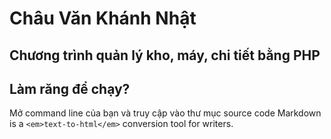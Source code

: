 # Châu Văn Khánh Nhật
## Chương trình quản lý kho, máy, chi tiết bằng PHP
## Làm răng để chạy? 
Mở command line của bạn và truy cập vào thư mục source code 
Markdown is a `<em>text-to-html</em>` conversion tool for writers.
